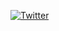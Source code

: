 [![Twitter](https://badgen.net/badge/icon/twitter?icon=twitter&label)](https://twitter.com/GoTrevorGames)
